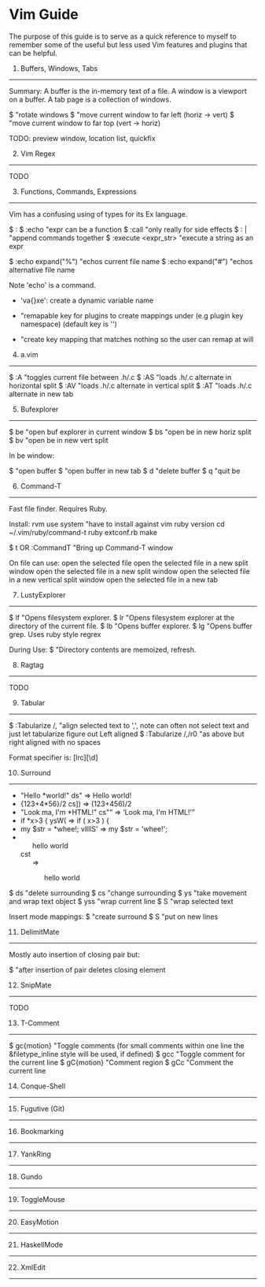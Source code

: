 Vim Guide
=========

The purpose of this guide is to serve as a quick reference to myself
to remember some of the useful but less used Vim features and plugins
that can be helpful.

1. Buffers, Windows, Tabs
-------------------------

Summary:
   A buffer is the in-memory text of a file.
   A window is a viewport on a buffer.
   A tab page is a collection of windows.

$ <CTRL-W r> "rotate windows
$ <CTRL-W T> "move current window to far left (horiz -> vert)
$ <CTRL-W K> "move current window to far top (vert -> horiz)

TODO: preview window, location list, quickfix

2. Vim Regex
------------

TODO

3. Functions, Commands, Expressions
-----------------------------------

Vim has a confusing using of types for its Ex language.

$ :<command>
$ :echo <expr> "expr can be a function
$ :call <function> "only really for side effects
$ :<command> | <command> "append commands together
$ :execute <expr_str> "execute a string as an expr

$ :echo expand("%") "echos current file name
$ :echo expand("#") "echos alternative file name

Note 'echo' is a command.

* 'va{<expr>}xe': create a dynamic variable name

* <Leader> "remapable key for plugins to create mappings under (e.g
            plugin key namespace) (default key is '\')
* <Plug> "create key mapping that matches nothing so the user can
          remap at will

4. a.vim
--------

$ :A "toggles current file between .h/.c
$ :AS "loads .h/.c alternate in horizontal split
$ :AV "loads .h/.c alternate in vertical split
$ :AT "loads .h/.c alternate in new tab

5. Bufexplorer
--------------

$ <Leader>be "open buf explorer in current window
$ <Leader>bs "open be in new horiz split
$ <Leader>bv "open be in new vert split

In be window:

$ <enter> "open buffer
$ <shift-enter> "open buffer in new tab
$ d "delete buffer
$ q "quit be

6. Command-T
------------

Fast file finder. Requires Ruby.

Install: 
  rvm use system "have to install against vim ruby version
  cd ~/.vim/ruby/command-t
  ruby extconf.rb
  make

$ <Leader>t OR :CommandT "Bring up Command-T window

On file can use:
  <CR>        open the selected file
  <C-CR>      open the selected file in a new split window
  <C-s>       open the selected file in a new split window
  <C-v>       open the selected file in a new vertical split window
  <C-t>       open the selected file in a new tab

7. LustyExplorer
---------------- 

$ <Leader>lf "Opens filesystem explorer. 
$ <Leader>lr "Opens filesystem explorer at the directory of the current file. 
$ <Leader>lb "Opens buffer explorer. 
$ <Leader>lg "Opens buffer grep. Uses ruby style regrex

During Use:
  $ <CTRL-R> "Directory contents are memoized, refresh.

8. Ragtag
---------

TODO

9. Tabular
----------

$ :Tabularize /, "align selected text to ',', note can often not
                  select text and just let tabularize figure out
                  Left aligned
$ :Tabularize /,/r0 "as above but right aligned with no spaces

Format specifier is: [lrc][\d]

10. Surround
------------

* "Hello *world!"           ds"     =>  Hello world!
* {123+4*56}/2              cs])    =>  (123+456)/2
* "Look ma, I'm *HTML!"     cs"<q>  =>  <q>Look ma, I'm HTML!</q>
* if *x>3 {                 ysW(    =>  if ( x>3 ) {
* my $str = *whee!;         vllllS' =>  my $str = 'whee!';
* <ul>hello world</ul>      cst<ol> => <ol>hello world</ol>

$ ds<surrounding> "delete surrounding
$ cs<old><new> "change surrounding
$ ys<movement><surrounding> "take movement and wrap text object
$ yss<surrounding> "wrap current line
$ S<surrounding> "wrap selected text

Insert mode mappings:
  $ <C-S><surround> "create surround
  $ <C-G>S<surround> "put on new lines

11. DelimitMate
---------------

Mostly auto insertion of closing pair but:

$ <S-BS> "after insertion of pair deletes closing element

12. SnipMate
------------

TODO

13. T-Comment
-------------

$ gc{motion}   "Toggle comments (for small comments within one line 
                the &filetype_inline style will be used, if 
                defined)
$ gcc          "Toggle comment for the current line
$ gC{motion}   "Comment region
$ gCc          "Comment the current line

14. Conque-Shell
----------------

15. Fugutive (Git)
------------------

16. Bookmarking
---------------

17. YankRing
------------

18. Gundo
---------

19. ToggleMouse
---------------

20. EasyMotion
--------------

21. HaskellMode
---------------

22. XmlEdit
-----------

